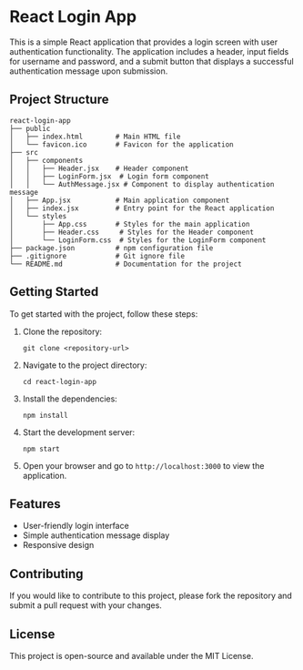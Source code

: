 # React Login App

This is a simple React application that provides a login screen with user authentication functionality. The application includes a header, input fields for username and password, and a submit button that displays a successful authentication message upon submission.

## Project Structure

```
react-login-app
├── public
│   ├── index.html        # Main HTML file
│   └── favicon.ico       # Favicon for the application
├── src
│   ├── components
│   │   ├── Header.jsx    # Header component
│   │   ├── LoginForm.jsx  # Login form component
│   │   └── AuthMessage.jsx # Component to display authentication message
│   ├── App.jsx           # Main application component
│   ├── index.jsx         # Entry point for the React application
│   └── styles
│       ├── App.css       # Styles for the main application
│       ├── Header.css     # Styles for the Header component
│       └── LoginForm.css  # Styles for the LoginForm component
├── package.json          # npm configuration file
├── .gitignore            # Git ignore file
└── README.md             # Documentation for the project
```

## Getting Started

To get started with the project, follow these steps:

1. Clone the repository:
   ```
   git clone <repository-url>
   ```

2. Navigate to the project directory:
   ```
   cd react-login-app
   ```

3. Install the dependencies:
   ```
   npm install
   ```

4. Start the development server:
   ```
   npm start
   ```

5. Open your browser and go to `http://localhost:3000` to view the application.

## Features

- User-friendly login interface
- Simple authentication message display
- Responsive design

## Contributing

If you would like to contribute to this project, please fork the repository and submit a pull request with your changes. 

## License

This project is open-source and available under the MIT License.